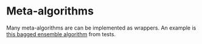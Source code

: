 # Meta-algorithms

Many meta-algorithms are can be implemented as wrappers. An example is [this bagged
ensemble
algorithm](https://github.com/JuliaAI/LearnAPI.jl/blob/dev/test/integration/ensembling.jl)
from tests.

